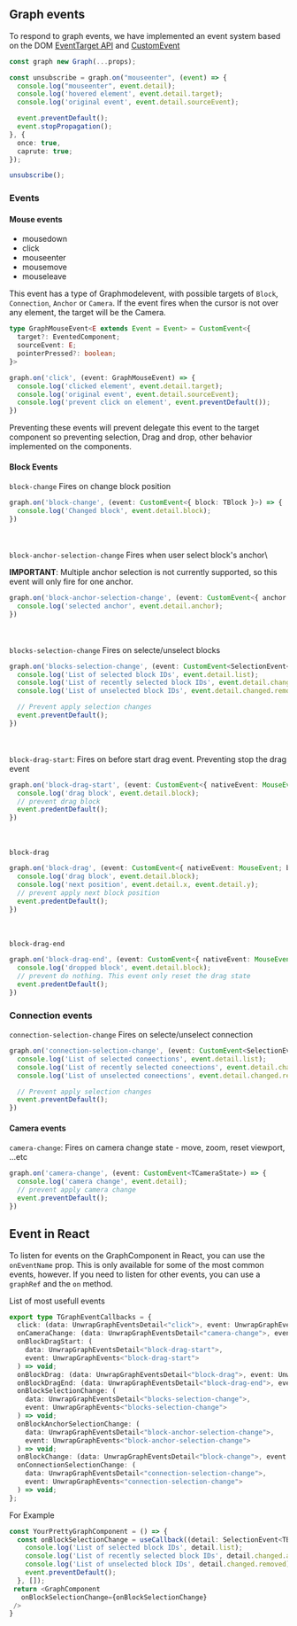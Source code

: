 ## Graph events

To respond to graph events, we have implemented an event system based on the DOM [EventTarget API](https://developer.mozilla.org/en-US/docs/Web/API/EventTarget) and [CustomEvent](https://developer.mozilla.org/en-US/docs/Web/API/CustomEvent/CustomEvent)


```typescript
const graph new Graph(...props);

const unsubscribe = graph.on("mouseenter", (event) => {
  console.log("mouseenter", event.detail);
  console.log('hovered element', event.detail.target);
  console.log('original event', event.detail.sourceEvent);

  event.preventDefault();
  event.stopPropagation();
}, {
  once: true,
  caprute: true;
});

unsubscribe();
```

### Events

#### Mouse events

* mousedown
* click
* mouseenter
* mousemove
* mouseleave

This event has a type of Graphmodelevent, with possible targets of `Block`, `Connection`, `Anchor` or `Camera`. If the event fires when the cursor is not over any element, the target will be the Camera.

```typescript
type GraphMouseEvent<E extends Event = Event> = CustomEvent<{
  target?: EventedComponent;
  sourceEvent: E;
  pointerPressed?: boolean;
}>

graph.on('click', (event: GraphMouseEvent) => {
  console.log('clicked element', event.detail.target);
  console.log('original event', event.detail.sourceEvent);
  console.log('prevent click on element', event.preventDefault());
})
```

Preventing these events will prevent delegate this event to the target component so preventing selection, Drag and drop, other behavior implemented on the components.

#### Block Events

`block-change` Fires on change block position
```typescript
graph.on('block-change', (event: CustomEvent<{ block: TBlock }>) => {
  console.log('Changed block', event.detail.block);
})
```
\
\
`block-anchor-selection-change` Fires when user select block's anchor\

**IMPORTANT**: Multiple anchor selection is not currently supported, so this event will only fire for one anchor.

```typescript
graph.on('block-anchor-selection-change', (event: CustomEvent<{ anchor: TAnchor }>) => {
  console.log('selected anchor', event.detail.anchor);
})
```

\
\
`blocks-selection-change` Fires on selecte/unselect blocks

```typescript
graph.on('blocks-selection-change', (event: CustomEvent<SelectionEvent<TBlockId>>) => {
  console.log('List of selected block IDs', event.detail.list);
  console.log('List of recently selected block IDs', event.detail.changed.add);
  console.log('List of unselected block IDs', event.detail.changed.removed);

  // Prevent apply selection changes
  event.preventDefault();
})
```
\
\
`block-drag-start`: Fires on before start drag event. Preventing stop the drag event
```typescript
graph.on('block-drag-start', (event: CustomEvent<{ nativeEvent: MouseEvent; block: TBlock }>) => {
  console.log('drag block', event.detail.block);
  // prevent drag block
  event.predentDefault();
})
```
\
\
`block-drag`

```typescript
graph.on('block-drag', (event: CustomEvent<{ nativeEvent: MouseEvent; block: TBlock }>) => {
  console.log('drag block', event.detail.block);
  console.log('next position', event.detail.x, event.detail.y);
  // prevent apply next block position
  event.predentDefault();
})
```
\
\
`block-drag-end`
```typescript
graph.on('block-drag-end', (event: CustomEvent<{ nativeEvent: MouseEvent; block: TBlock }>) => {
  console.log('dropped block', event.detail.block);
  // prevent do nothing. This event only reset the drag state
  event.predentDefault();
})
```


### Connection events

`connection-selection-change` Fires on selecte/unselect connection

```typescript
graph.on('connection-selection-change', (event: CustomEvent<SelectionEvent<TConnection>>) => {
  console.log('List of selected coneections', event.detail.list);
  console.log('List of recently selected coneections', event.detail.changed.add);
  console.log('List of unselected coneections', event.detail.changed.removed);

  // Prevent apply selection changes
  event.preventDefault();
})

```

#### Camera events

`camera-change`: Fires on camera change state - move, zoom, reset viewport, ...etc

```typescript
graph.on('camera-change', (event: CustomEvent<TCameraState>) => {
  console.log('camera change', event.detail);
  // prevent apply camera change
  event.preventDefault();
})
```

## Event in React

To listen for events on the GraphComponent in React, you can use the `onEventName` prop. This is only available for some of the most common events, however. If you need to listen for other events, you can use a `graphRef` and the `on` method.

List of most usefull events

```typescript
export type TGraphEventCallbacks = {
  click: (data: UnwrapGraphEventsDetail<"click">, event: UnwrapGraphEvents<"click">) => void;
  onCameraChange: (data: UnwrapGraphEventsDetail<"camera-change">, event: UnwrapGraphEvents<"camera-change">) => void;
  onBlockDragStart: (
    data: UnwrapGraphEventsDetail<"block-drag-start">,
    event: UnwrapGraphEvents<"block-drag-start">
  ) => void;
  onBlockDrag: (data: UnwrapGraphEventsDetail<"block-drag">, event: UnwrapGraphEvents<"block-drag">) => void;
  onBlockDragEnd: (data: UnwrapGraphEventsDetail<"block-drag-end">, event: UnwrapGraphEvents<"block-drag-end">) => void;
  onBlockSelectionChange: (
    data: UnwrapGraphEventsDetail<"blocks-selection-change">,
    event: UnwrapGraphEvents<"blocks-selection-change">
  ) => void;
  onBlockAnchorSelectionChange: (
    data: UnwrapGraphEventsDetail<"block-anchor-selection-change">,
    event: UnwrapGraphEvents<"block-anchor-selection-change">
  ) => void;
  onBlockChange: (data: UnwrapGraphEventsDetail<"block-change">, event: UnwrapGraphEvents<"block-change">) => void;
  onConnectionSelectionChange: (
    data: UnwrapGraphEventsDetail<"connection-selection-change">,
    event: UnwrapGraphEvents<"connection-selection-change">
  ) => void;
};
```

For Example

```typescript
const YourPrettyGraphComponent = () => {
  const onBlockSelectionChange = useCallback((detail: SelectionEvent<TBlockId>, event: CustomEvent<SelectionEvent<TBlockId>>) => {
    console.log('List of selected block IDs', detail.list);
    console.log('List of recently selected block IDs', detail.changed.add);
    console.log('List of unselected block IDs', detail.changed.removed);
    event.preventDefault();
  }, []);
 return <GraphComponent 
   onBlockSelectionChange={onBlockSelectionChange}
 />
}
```